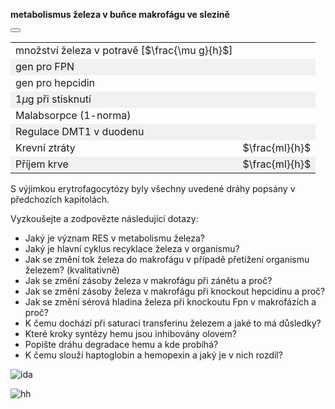 <style>
img[alt^="image"] {max-width:20px;}
img[alt^="bigimage"] {  max-height:60px}
tbody tr:nth-child(even){background-color:#f1f1f1}
</style><bdl-tabs idlist="sim,diagramA,diagramB" titlelist="sim,diagram A,diagram B"></bdl-tabs>
<div id="sim">
<div class="w3-row">
<div class="w3-twothird w3-center">

**metabolismus železa v buňce makrofágu ve slezině**
<bdl-animate-adobe src="BunkaSlezinaObrazovka1.js" width="800" height="600" name="BunkaSlezinaObrazovka1" fromid="idfmi" responsive="true"></bdl-animate-adobe>
<bdl-bind2a-text findex="11" aname="children.0.Hodnota7_text" convertor="1,0.665" precision="3"></bdl-bind2a-text>
<bdl-bind2a-text findex="12" aname="children.0.Hodnota3_text" fixed="1"></bdl-bind2a-text>
<bdl-bind2a-text findex="11" aname="children.0.Hodnota1_text" convertor="1,0.665" precision="3"></bdl-bind2a-text>
<bdl-bind2a-text findex="4" aname="children.0.Hodnota2_text" convertor="1,1.5"></bdl-bind2a-text>
<bdl-bind2a-text findex="7" aname="children.0.Hodnota6_text" convertor="1,0.9"></bdl-bind2a-text>
<bdl-bind2a-text findex="10" aname="children.0.Hodnota5_text" convertor="1,4.4"></bdl-bind2a-text>
<bdl-bind2a-text findex="9" aname="children.0.Hodnota4_text" convertor="1,13.3"></bdl-bind2a-text>
<bdl-bind2a findex="26" aname="children.0.children.355.MerakSemaforu5_anim" amin="0" amax="159"></bdl-bind2a>
<bdl-bind2a findex="3" aname="children.0.children.355.MerakSemaforu4_anim" amin="0" amax="159"></bdl-bind2a>
<bdl-bind2a findex="25" aname="children.0.children.355.MerakSemaforu3_anim" amin="0" amax="159"></bdl-bind2a>
<bdl-bind2a findex="24" aname="children.0.children.355.MerakSemaforu2_anim" amin="0" amax="159"></bdl-bind2a>
<bdl-bind2a findex="11" aname="children.0.children.355.MerakSemaforu1_anim" amin="0" amax="159"></bdl-bind2a>
<bdl-bind2a findex="23" aname="children.0.children.355.Semafor5_anim" amin="0" amax="10"></bdl-bind2a>
<bdl-bind2a findex="14" aname="children.0.children.355.Semafor4_anim" amin="0" amax="10"></bdl-bind2a>
<bdl-bind2a findex="22" aname="children.0.children.355.Semafor3_anim" amin="0" amax="10"></bdl-bind2a>
<bdl-bind2a findex="21" aname="children.0.children.355.Semafor2_anim" amin="0" amax="10"></bdl-bind2a>
<bdl-bind2a findex="20" aname="children.0.children.355.Semafor1_anim" amin="0" amax="10"></bdl-bind2a>
<bdl-bind2a-play findex="8" aname="children.0.StrikackaCervena_anim" amin="0" amax="29"></bdl-bind2a-play>
<bdl-bind2a findex="0" aname="children.0.KanalCerveny2_anim" amin="159" amax="0"></bdl-bind2a>
<bdl-bind2a findex="2" aname="children.0.SipkaCerven11_anim" amin="0" amax="159"></bdl-bind2a>
<bdl-bind2a findex="10" aname="children.0.SipkaCerven8_anim" amin="0" amax="159"></bdl-bind2a>
<bdl-bind2a findex="2" aname="children.0.SipkaCerven10_anim" amin="0" amax="159"></bdl-bind2a>
<bdl-bind2a findex="19" aname="children.0.SipkaModraRuzova_anim" amin="159" amax="0"></bdl-bind2a>
<bdl-bind2a findex="11" aname="children.0.SpodniZlutaPrerusovana_anim" amin="159" amax="0"></bdl-bind2a>
<bdl-bind2a findex="18" aname="children.0.RuzovaRNA1_anim" amin="0" amax="159"></bdl-bind2a>
<bdl-bind2a findex="17" aname="children.0.RuzovaRNA2_anim" amin="0" amax="159"></bdl-bind2a>
<bdl-bind2a findex="0" aname="children.0.SipkaCerven12_anim" amin="0" amax="99"></bdl-bind2a>
<bdl-bind2a findex="2" aname="children.0.SipkaCerven9_anim" amin="0" amax="159"></bdl-bind2a>
<bdl-bind2a findex="16" aname="children.0.SipkaCervenoFialova1_anim" amin="0" amax="159"></bdl-bind2a>
<bdl-bind2a findex="15" aname="children.0.SipkaCervenoFialova2_anim" amin="0" amax="159"></bdl-bind2a>
<bdl-bind2a findex="2" aname="children.0.FialovaSipkaTransferinIN_anim" amin="0" amax="159"></bdl-bind2a>
<bdl-bind2a findex="0" aname="children.0.SipkaZlutaTransferin1OUT_anim" amin="0" amax="159"></bdl-bind2a>
<bdl-bind2a findex="0" aname="children.0.SipkaZlutaTransferin2IN_anim" amin="0" amax="159"></bdl-bind2a>
<bdl-bind2a findex="14" aname="children.0.SemaforRuzovaRna_anim" amin="0" amax="10"></bdl-bind2a>
<bdl-bind2a findex="8" aname="children.0.StrikackaFeFialovaSipkaIn_anim" amin="0" amax="159"></bdl-bind2a>
<bdl-bind2a findex="6" aname="children.0.KapackaFeFialovaSipkaOut_anim" amin="0" amax="159"></bdl-bind2a>
<bdl-bind2a findex="13" aname="children.0.StrikackaModra_anim" amin="0" amax="29" fmin="0" fmax="1"></bdl-bind2a>
<bdl-bind2a findex="11" aname="children.0.merak7_anim" amin="0" amax="99"></bdl-bind2a>
<bdl-bind2a findex="12" aname="children.0.Merak3_anim" amin="0" amax="99" fmin="0" fmax="700"></bdl-bind2a>
<bdl-bind2a findex="11" aname="children.0.Merak1_anim" amin="0" amax="99"></bdl-bind2a>
<bdl-bind2a findex="10" aname="children.0.Merak5_anim" amin="0" amax="99"></bdl-bind2a>
<bdl-bind2a findex="9" aname="children.0.Fe3SkupinaMitochondrie_anim" amin="0" amax="159"></bdl-bind2a>
<bdl-bind2a findex="10" aname="children.0.KanalSedy2_anim" amin="159" amax="0"></bdl-bind2a>
<bdl-bind2a findex="9" aname="children.0.MitochondrieSipkaCervena3_anim" amin="0" amax="159"></bdl-bind2a>
<bdl-bind2a findex="10" aname="children.0.MitochondrieSipkaCervena4_anim" amin="0" amax="159"></bdl-bind2a>
<bdl-bind2a findex="10" aname="children.0.Fe2Skupina_anim" amin="157" amax="0"></bdl-bind2a>
<bdl-bind2a findex="9" aname="children.0.merak4_anim" amin="0" amax="159"></bdl-bind2a>
<bdl-bind2a findex="9" aname="children.0.Fe3Skupina_anim" amin="0" amax="159"></bdl-bind2a>
<bdl-bind2a-play findex="6" aname="children.0.KapackaJehlaFe_anim" amin="0" amax="9"></bdl-bind2a-play>
<bdl-bind2a findex="0" aname="children.0.SipkaModra3_anim" amin="0" amax="159"></bdl-bind2a>
<bdl-bind2a findex="0" aname="children.0.SipkaCerven13_anim" amin="0" amax="159"></bdl-bind2a>
<bdl-bind2a findex="4" aname="children.0.Merak2_anim" amin="0" amax="99"></bdl-bind2a>
<bdl-bind2a findex="7" aname="children.0.Merak6_anim" amin="0" amax="99"></bdl-bind2a>
<bdl-bind2a findex="8" aname="children.0.KapackaFeMale_anim" amin="0" amax="9"></bdl-bind2a>
<bdl-bind2a-play findex="6" aname="children.0.ZelezoVelkeKapacka_anim" amin="0" amax="159"></bdl-bind2a-play>
<bdl-bind2a-play findex="6" aname="children.0.children.90.children.59.Kapka1_anim" amin="0" amax="20"></bdl-bind2a-play>
<bdl-bind2a findex="5" aname="children.0.SipkaRuzovaZluta_anim" amin="0" amax="159"></bdl-bind2a>
<bdl-bind2a findex="4" aname="children.0.children.87.FeTransferin_anim" amin="0" amax="159"></bdl-bind2a>
<bdl-bind2a findex="3" aname="children.0.KanalFialovy_anim" amin="159" amax="0"></bdl-bind2a>
<bdl-bind2a findex="2" aname="children.0.SipkacervenaFialova2_anim" amin="0" amax="159"></bdl-bind2a>
<bdl-bind2a findex="0" aname="children.0.SipkaFialovaVehicle_anim" amin="0" amax="159"></bdl-bind2a>
<bdl-bind2a findex="0" aname="children.0.SipkaZluta3_anim" amin="0" amax="159"></bdl-bind2a>
<bdl-bind2a findex="0" aname="children.0.CervenaUvnitrVehiclu_anim" amin="0" amax="159"></bdl-bind2a>
<bdl-bind2a findex="0" aname="children.0.SipkaZluta4_anim" amin="0" amax="159"></bdl-bind2a>
<bdl-bind2a findex="0" aname="children.0.SipkaModra3_anim_1" amin="0" amax="159"></bdl-bind2a>
<bdl-bind2a findex="0" aname="children.0.PrechodUvnitr_anim" amin="0" amax="159"></bdl-bind2a>
<bdl-bind2a findex="0" aname="children.0.SipkaZluta2_anim" amin="0" amax="159"></bdl-bind2a>
<bdl-bind2a findex="0" aname="children.0.KanalZluty_anim" amin="159" amax="0"></bdl-bind2a>
<bdl-bind2a findex="0" aname="children.0.SipkaHneda2_anim" amin="0" amax="159"></bdl-bind2a>
<bdl-bind2a findex="0" aname="children.0.SipkaHneda1_anim" amin="0" amax="159"></bdl-bind2a>

</div>
<div class="w3-third w3-justify w3-padding w3-small">

<button class="w3-right w3-button w3-theme-d4" onclick="document.getElementById('legenda').style.display='block'"><i class="fa fa-info-circle"> </i></button>
<!-- hidden input  - buttonparams sets this input value explicitly, then it is read by fmi component -->
<input id="idlps" value="" type="number" style="display:none"/>

<bdl-fmi id="idfmi" mode="" src="FeMetabolism_FeMetabolismModel.js" fminame="FeMetabolism_FeMetabolismModel" tolerance="0.000001" starttime="0" fstepsize="0.5" fpslimit="10" guid="{9aa10b27-427c-44c9-a381-5815d5706331}" valuereferences="637534275,637534274,637534276,33554442,33554447,637534264,16777264,33554438,16777261,33554453,33554452,33554432,33554436,33554434,16777269,637534273,637534272,637534281,637534283,637534268,16777266,16777267,16777268,16777270,33554443,33554441,33554444" valuelabels="Fe_spl_in_bm,Fe_spl_in_RBC,Fe_spl_out_ser,Fpn_spl,Fe_ser,hep_in,transfusion,Fpn_spl_mRNA,bleeding,Fe_spl_3,Fe_spl_2,hep,Il6,LPS,Fpn_spl_knockout,Fe_spl_from_ferritin,Fe_spl_to_ferritin,Fpn_spl_in,Fpn_spl_mRNA_in,Il6_in,hep_knockout,Fpn_duo_knockout,Fpn_liv_knockout,Fpn_res_knockout,Fpn_duo,Fpn_liv,Fpn_res" inputs="id1,16777260,1,1;idfpnliv,16777268,1,1,t;idhep,16777266,1,1,t;idlps,33554434,1,1,t;id11,16777262,1,1,t;id10,16777265,1,1,t;idspl,16777269,1,1,t;idres,16777270,1,1,t;id7,16777261,1,1,t;id8,16777264,1,1,t" inputlabels="Fe_food,Fpn_liv_knockout,hep_knockout,LPS,malabsorption,unregulated_absorption,Fpn_spl_knockout,Fpn_res_knockout,bleeding,transfusion" showtime="true" showtimemultiply="3600"></bdl-fmi>

||| 
|-------------|-------|
| množství železa v potravě [$\frac{\mu g}{h}$] | <bdl-range id="id1" title="" min="0" max="2000" default="219" step="1"></bdl-range> |
| gen pro FPN | <bdl-checkbox id="idfpnliv" titlemin="gen Fpn je knockoutován (neaktivní)" titlemax="gen Fpn je aktivní" default="true"></bdl-checkbox>  |
| gen pro hepcidin | <bdl-checkbox id="idhep" titlemin="gen pro hepcidin je knockoutován (neaktivní)" titlemax="gen pro expresi hepcidinu je aktivní" default="true"></bdl-checkbox>  |
| 1$\mu$g při stisknutí | <bdl-buttonparams title="LPS injekce" ids="idlps" values="1" fromid="idfmi"></bdl-buttonparams>  |
| Malabsorpce (1-norma) | <bdl-range id="id11" title="" min="0" max="1" default="1" step="0.05"></bdl-range>  |
| Regulace DMT1 v duodenu | <bdl-checkbox id="id10" titlemin="absorpce je fyziologicky regulovaná" titlemax="regulace absorpce je vypnuta" default="false"></bdl-checkbox>  |
| Krevní ztráty | <bdl-range id="id7" title="" min="0" max="1" default="0" step="0.1"></bdl-range>  $\frac{ml}{h}$ |
| Příjem krve | <bdl-range id="id8" title="" min="0" max="10" default="0" step="1"></bdl-range> $\frac{ml}{h}$ |

<bdl-quizx id="q3.1" type="choice2" question="3.1 Spusťte simulaci a nasimulujte hereditární hemochromatózu (nedostatek regulace příjmu z GIT např. knockoutem genu pro hepcidin). Jaké následky vidíte?" answers="A. postupné snižování koncentrace železa v plasmě i v buňkách. Zvýšení koncentrace železa v makrofágu|B. postupné zvýšení koncentrace železa v plasmě a snížení koncentrace v makrofágu." correctoptions="false|true" explanations="ne|ano" buttontitle="zkontrolovat odpověď"></bdl-quizx>
<bdl-quizx id="q3.2" type="choice2" question="3.2 Jak se projevuje hemochromatóza" answers="A. způsobená nadbytkem železa nejčastěji kvůli zvýšené hemolýze. Pigmentace tkání ale bez známek toxicity železa.|B. způsobena nedostatkem železa. Nedostatek červených krvinek kvůli nedostatku hemoglobinu.|C. způsobena nadbytkem železa ale poruchou regulace příjmu železa. Pigmentace tkání se známkami toxicity a patologickými změnami ve tkáních." correctoptions="false|false|true" explanations="ne|ne|ano" buttontitle="zkontrolovat odpověď"></bdl-quizx>
<bdl-quizx id="q3.3" type="choice2" question="3.3 Vyberte diagram který odpovídá hereditární hemochromatóze." answers="A. diagram A |B. diagram B" correctoptions="false|true" explanations="ne|ano" buttontitle="zkontrolovat odpověď"></bdl-quizx>
<bdl-quizx id="q3.4" type="choice2" question="3.4 Vyberte diagram který odpovídá sideropenické anémii." answers="A. diagram A |B. diagram B" correctoptions="true|false" explanations="ano|ne" buttontitle="zkontrolovat odpověď"></bdl-quizx><bdl-quiz-summary id="qs">
</bdl-quiz-summary>
<bdl-quiz-control ids="q3.1,q3.2,q3.3,q3.4,qs"></bdl-quiz-control>

<div class="w3-hide">


S výjimkou erytrofagocytózy byly všechny uvedené dráhy popsány v předchozích kapitolách.

Vyzkoušejte a zodpovězte následující dotazy:

* Jaký je význam RES v metabolismu železa?
* Jaký je hlavní cyklus recyklace železa v organismu?
* Jak se změní tok železa do makrofágu v případě přetížení organismu železem? (kvalitativně)
* Jak se změní zásoby železa v makrofágu při zánětu a proč? 
* Jak se změní zásoby železa v makrofágu při knockout hepcidinu a proč?
* Jak se změní sérová hladina železa při knockoutu Fpn v makrofázích a proč?
* K čemu dochází při saturaci transferinu železem a jaké to má důsledky?
* Které kroky syntézy hemu jsou inhibovány olovem?
* Popište dráhu degradace hemu a kde probíhá?
* K čemu slouží haptoglobin a hemopexin a jaký je v nich rozdíl?
</div>

</div>
</div>

</div>
<div id="diagramA">

![ida](ida.png)

</div>
<div id="diagramB">

![hh](hh.png)

</div>